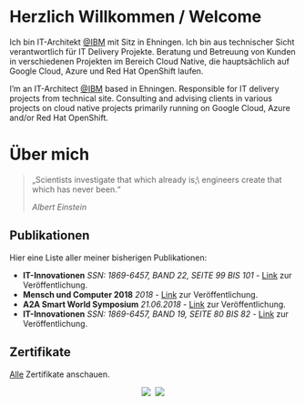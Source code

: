 # Herzlich Willkommen / Welcome
Ich bin IT-Architekt [@IBM](https://www.ibm.com/de-de) mit Sitz in Ehningen. Ich bin aus technischer Sicht verantwortlich für IT Delivery Projekte. 
Beratung und Betreuung von Kunden in verschiedenen Projekten im Bereich Cloud Native, die hauptsächlich auf Google Cloud, Azure und Red Hat OpenShift laufen.

I’m an IT-Architect [@IBM](https://www.ibm.com/us-en) based in Ehningen. Responsible for IT delivery projects from technical site. Consulting and advising
clients in various projects on cloud native projects primarily running on Google Cloud, Azure and/or Red Hat OpenShift.


# Über mich
> „Scientists investigate that which already is;\\
> engineers create that which has never been.“
>
> *Albert Einstein*


## Publikationen
Hier eine Liste aller meiner bisherigen Publikationen:

* **IT-Innovationen** *SSN: 1869-6457, BAND 22, SEITE 99 BIS 101* - [Link](https://www.hs-esslingen.de/fileadmin/media/Fakultaeten/it/SERVICE/IT-Innovationen/IT-Innovationen_Band22_WS1819.pdf) zur Veröffentlichung.
* **Mensch und Computer 2018** *2018* - [Link](https://dl.gi.de/handle/20.500.12116/16776) zur Veröffentlichung.
* **A2A Smart World Symposium** *21.06.2018* - [Link](https://www.akka-digital.com/unternehmen/termine-und-messen/a2a-2018.html) zur Veröffentlichung.
* **IT-Innovationen** *SSN: 1869-6457, BAND 19, SEITE 80 BIS 82* - [Link](https://www.hs-esslingen.de/fileadmin/media/Fakultaeten/it/SERVICE/IT-Innovationen/IT-Innovationen_Band19_SS17.pdf) zur Veröffentlichung.

## Zertifikate
[Alle](https://www.credential.net/profile/larshelmuthprobst/wallet) Zertifikate anschauen.
<p align="center">
  <a href="https://www.credly.com/badges/69bdace3-3da9-42d1-8112-e722fe1b0c7d/public_url" target="_blank"><img src="https://images.credly.com/size/680x680/images/be7f90cd-f3ac-4e0d-82c4-0aa5e78e7918/Architect-Experienced.png" /></a>&nbsp;
  <a href="https://www.credential.net/0ffb0a72-530e-4934-9cc0-3e027752fa11" target="_blank"><img src="https://api.accredible.com/v1/frontend/credential_website_embed_image/badge/13780249" /></a>
</p>

<!--
## Badges
[Alle](https://www.youracclaim.com/users/lars-helmuth-probst/badges) Badges anschauen.

# Lebenslauf
Hier kommen die

# Portfolio
Hier kommen die
-->